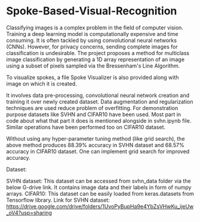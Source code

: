 # Spoke-Based-Visual-Recognition
Classifying images is a complex problem in the field of computer vision. Training a deep learning model is computationally expensive and time consuming. It is often tackled by using convolutional neural networks (CNNs). However, for privacy concerns, sending complete images for classification is undesirable. The project proposes a method for multiclass image classification by generating a 1D array representation of an image using a subset of pixels sampled via the Bressenham's Line Algorithm.

To visualize spokes, a file Spoke Visualizer is also provided along with image on which it is created.

It involves data pre-processing, convolutional neural network creation and training it over newly created dataset. Data augmentation and regularization techniques are used reduce problem of overfitting. For demonstration purpose datasets like SVHN and CIFAR10 have been used. Most part in code about what that part it does is mentioned alongside in svhn.ipynb file. Similar operations have been performed too on CIFAR10 dataset.

Without using any hyper-parameter tuning method (like grid search), the above method produces 88.39% accuracy in SVHN dataset and 68.57% accuracy in CIFAR10 dataset. One can implement grid search for improved accuracy.

Dataset:

SVHN dataset: This dataset can be accessed from svhn_data folder via the below G-drive link. It contains image data and their labels in form of numpy arrays.
CIFAR10: This dataset can be easily loaded from keras.datasets from Tensorflow library.
Link for SVHN dataset: https://drive.google.com/drive/folders/1UvoPyBupHa9e4YbZsVHwKu_ijeUw_oV4?usp=sharing
